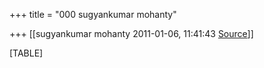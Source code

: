 +++
title = "000 sugyankumar mohanty"

+++
[[sugyankumar mohanty	2011-01-06, 11:41:43 [Source](https://groups.google.com/g/bvparishat/c/Cv4k-0ZMTe8)]]



[TABLE]

  

